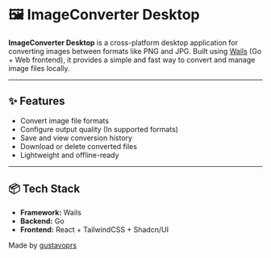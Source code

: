 # 🖼️ ImageConverter Desktop

**ImageConverter Desktop** is a cross-platform desktop application for converting images between formats like PNG and JPG. Built using [Wails](https://wails.io) (Go + Web frontend), it provides a simple and fast way to convert and manage image files locally.

---

## ✨ Features

- Convert image file formats
- Configure output quality (In supported formats)
- Save and view conversion history
- Download or delete converted files
- Lightweight and offline-ready

---

## 📦 Tech Stack

- **Framework:** Wails
- **Backend:** Go
- **Frontend:** React + TailwindCSS + Shadcn/UI

Made by [gustavoprs](https://github.com/gustavoprs)